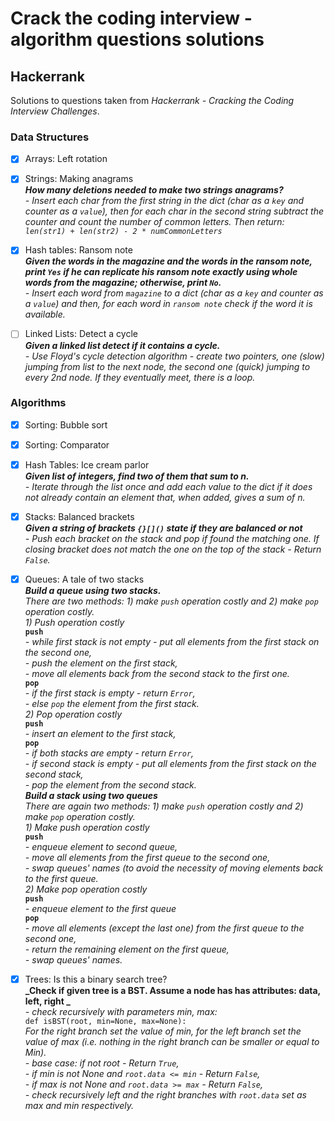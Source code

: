 # Crack the coding interview - algorithm questions solutions

## Hackerrank
Solutions to questions taken from _Hackerrank - Cracking the Coding Interview Challenges_.

### Data Structures
 - [x] Arrays: Left rotation  
 - [x] Strings: Making anagrams  
 _**How many deletions needed to make two strings anagrams?**_  
 _- Insert each char from the first string in the dict (char as a `key` and counter as a `value`), then for each char in the second string subtract the counter and count the number of common letters. Then return:  
 `len(str1) + len(str2) - 2 * numCommonLetters`_
 - [x] Hash tables: Ransom note  
 **_Given the words in the magazine and the words in the ransom note, print `Yes` if he can replicate his ransom note _exactly_ using whole words from the magazine; otherwise, print `No`._**  
 _- Insert each word from `magazine` to a dict (char as a `key` and counter as a `value`) and then, for each word in `ransom note` check if the word it is available._  
 - [ ] Linked Lists: Detect a cycle  
 _**Given a linked list detect if it contains a cycle.**_  
 _- Use Floyd's cycle detection algorithm - create two pointers, one (slow) jumping from list to the next node, the second one (quick) jumping to every 2nd node. If they eventually meet, there is a loop._


### Algorithms
 - [x] Sorting: Bubble sort  
 - [x] Sorting: Comparator  
 - [x] Hash Tables: Ice cream parlor  
_**Given list of integers, find two of them that sum to n.**_  
_- Iterate through the list once and add each value to the dict if it does not already contain an element that, when added, gives a sum of n._
 - [x] Stacks: Balanced brackets  
 _**Given a string of brackets `{}[]()` state if they are balanced or not**_  
 _- Push each bracket on the stack and pop if found the matching one. If closing bracket does not match the one on the top of the stack - Return `False`._  
 - [x] Queues: A tale of two stacks  
 _**Build a queue using two stacks.**_  
 _There are two methods: 1) make `push` operation costly and 2) make `pop` operation costly._  
 _1) Push operation costly_  
 **`push`**  
 _- while first stack is not empty - put all elements from the first stack on the second one,_  
 _- push the element on the first stack,_  
 _- move all elements back from the second stack to the first one._  
 **`pop`**  
 _- if the first stack is empty - return `Error`,_  
 _- else `pop` the element from the first stack._  
_2) Pop operation costly_  
**`push`**  
_- insert an element to the first stack,_  
 **`pop`**  
 _- if both stacks are empty - return `Error`,_  
 _- if second stack is empty - put all elements from the first stack on the second stack,_  
 _- pop the element from the second stack._  
 _**Build a stack using two queues**_  
_There are again two methods: 1) make `push` operation costly and 2) make `pop` operation costly._  
_1) Make push operation costly_  
**`push`**  
_- enqueue element to second queue,_  
_- move all elements from the first queue to the second one,_  
_- swap queues' names (to avoid the necessity of moving elements back to the first queue._  
_2) Make pop operation costly_  
**`push`**  
_- enqueue element to the first queue_  
**`pop`**  
_- move all elements (except the last one) from the first queue to the second one,_  
_- return the remaining element on the first queue,_  
_- swap queues' names._  

 - [x] Trees: Is this a binary search tree?  
 **_Check if given tree is a BST.  Assume a node has has attributes: data, left, right _**  
 _- check recursively with parameters min, max:_  
`def isBST(root, min=None, max=None):`  
_For the right branch set the value of min, for the left branch set the value of max (i.e. nothing in the right branch can be smaller or equal to Min)._  
 _- base case: if not root - Return `True`,_  
 _- if min is not None and `root.data <= min` - Return `False`,_  
 _- if max is not None and `root.data >= max` - Return `False`,_  
 _- check recursively left and the right branches with `root.data` set as max and min respectively._  
